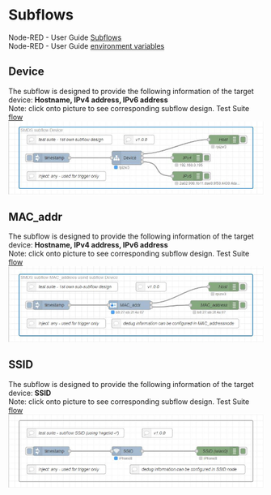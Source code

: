 # Subflows

Node-RED - User Guide [Subflows](https://nodered.org/docs/user-guide/editor/workspace/subflows)   
Node-RED - User Guide [environment variables](https://nodered.org/docs/user-guide/environment-variables)  

## Device
The subflow is designed to provide the following information of the target device: **Hostname, IPv4 address, IPv6 address**  
Note: click onto picture to see corresponding subflow design. Test Suite [flow](Subflow_Device_2021-03-05_flows.json)
[![Device](Subflow_Device_2021-03-05_flows.jpg)](Device/readme.md)  

## MAC_addr
The subflow is designed to provide the following information of the target device: **Hostname, IPv4 address, IPv6 address**  
Note: click onto picture to see corresponding subflow design. Test Suite [flow](Sub-Subflow_MAC-addr_2021-03-06_flows.json)
[![MAC_addr](Sub-Subflow_MAC-addr_2021-03-06_flows.jpg)](MAC_addr/readme.md)  

## SSID
The subflow is designed to provide the following information of the target device: **SSID**  
Note: click onto picture to see corresponding subflow design. Test Suite [flow](Sub-Subflow_MAC-addr_2021-03-06_flows.json)
[![SSID](Subflow_SSID_2021-03-09_flows.jpg)](SSID/readme.md)  
![]()  
![]()  
![]()  
![]()  
